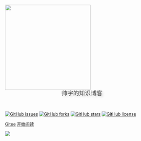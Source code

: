 <!-- dark -->

<!-- <br>

<img width="220px" src="">


<div style = "font-weight: 100; font-size: 1.2rem; 
    color: #eee; text-align: center;
    text-shadow: 0.3rem 0.3rem 0.4rem rgba(0,0,0,.15);
    line-height: 1.2;">
    进击的 Javaer，努力奔跑在全栈的路上 🏃‍
</div>
<br>
<br>

[<i class="fa fa-github-alt fa-1x"></i> Gitee](https://gitee.com/veal98/CS-Wiki)
[<i class="fa fa-spinner fa-spin"></i> 开始阅读](README.md)

<!-- light -->

<br>

<img width="280px" src="https://gitee.com/kuangty/blogImage/raw/master/img/Snipaste_2021-09-24_10-29-01.png">

<div style = "font-weight: 100; font-size: 1.2rem; 
    color: rgb(60, 60, 60); text-align: center;
    text-shadow: 0.3rem 0.3rem 0.4rem rgba(0,0,0,.15);
    line-height: 1.2;">
    帅宇的知识博客
</div>
<br>
<br>

[![GitHub issues](https://img.shields.io/github/issues/kuangtianyu/cs-blog)](https://github.com/kuangtianyu/cs-blog/issues)    [![GitHub forks](https://img.shields.io/github/forks/kuangtianyu/cs-blog)](https://github.com/kuangtianyu/cs-blog/network)    [![GitHub stars](https://img.shields.io/github/stars/kuangtianyu/cs-blog)](https://github.com/kuangtianyu/cs-blog/stargazers)    [![GitHub license](https://img.shields.io/github/license/kuangtianyu/cs-blog)](https://github.com/kuangtianyu/cs-blog/blob/master/LICENSE)

[Gitee](https://gitee.com/kuangty)
[开始阅读](README.md)

<!-- background image -->

![](https://gitee.com/kuangtf/blogImage/raw/master/img/bg.svg)
